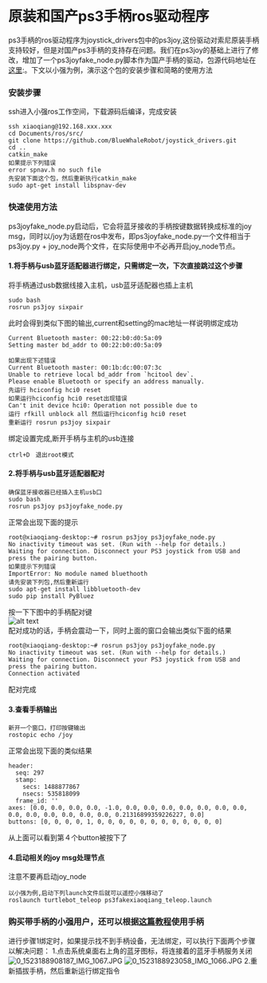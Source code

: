 # 原装和国产ps3手柄ros驱动程序<br>
ps3手柄的ros驱动程序为joystick_drivers包中的ps3joy,这份驱动对索尼原装手柄支持较好，但是对国产ps3手柄的支持存在问题。我们在ps3joy的基础上进行了修改，增加了一个ps3joyfake_node.py脚本作为国产手柄的驱动，包源代码地址在[这里](https://github.com/BlueWhaleRobot/joystick_drivers.git):。下文以小强为例，演示这个包的安装步骤和简略的使用方法
### 安装步骤
ssh进入小强ros工作空间，下载源码后编译，完成安装
```
ssh xiaoqiang@192.168.xxx.xxx
cd Documents/ros/src/
git clone https://github.com/BlueWhaleRobot/joystick_drivers.git
cd ..
catkin_make
如果提示下列错误
error spnav.h no such file
先安装下面这个包，然后重新执行catkin_make
sudo apt-get install libspnav-dev
```
### 快速使用方法
ps3joyfake_node.py启动后，它会将蓝牙接收的手柄按键数据转换成标准的joy msg，同时以/joy为话题在ros中发布，即ps3joyfake_node.py一个文件相当于ps3joy.py + joy_node两个文件，在实际使用中不必再开启joy_node节点。
#### 1.将手柄与usb蓝牙适配器进行绑定，只需绑定一次，下次直接跳过这个步骤
将手柄通过usb数据线接入主机，usb蓝牙适配器也插上主机
```
sudo bash
rosrun ps3joy sixpair
```
此时会得到类似下图的输出,current和setting的mac地址一样说明绑定成功
```
Current Bluetooth master: 00:22:b0:d0:5a:09
Setting master bd_addr to 00:22:b0:d0:5a:09

如果出现下述错误
Current Bluetooth master: 00:1b:dc:00:07:3c
Unable to retrieve local bd_addr from `hcitool dev`.
Please enable Bluetooth or specify an address manually.
先运行 hciconfig hci0 reset
如果运行hciconfig hci0 reset出现错误
Can't init device hci0: Operation not possible due to  
运行 rfkill unblock all 然后运行hciconfig hci0 reset
重新运行 rosrun ps3joy sixpair
```
绑定设置完成,断开手柄与主机的usb连接
```
ctrl+D　退出root模式
```
#### 2.将手柄与usb蓝牙适配器配对
```
确保蓝牙接收器已经插入主机usb口
sudo bash
rosrun ps3joy ps3joyfake_node.py
```
正常会出现下面的提示
```
root@xiaoqiang-desktop:~# rosrun ps3joy ps3joyfake_node.py 
No inactivity timeout was set. (Run with --help for details.)
Waiting for connection. Disconnect your PS3 joystick from USB and press the pairing button.
如果提示下列错误
ImportError: No module named bluethooth
请先安装下列包,然后重新运行
sudo apt-get install libbluetooth-dev
sudo pip install PyBluez 
```
按一下下图中的手柄配对键
<br>
![alt text](http://community.bwbot.org/uploads/files/1479882161376-14.3.png)
<br>
配对成功的话，手柄会震动一下，同时上面的窗口会输出类似下面的结果
```
root@xiaoqiang-desktop:~# rosrun ps3joy ps3joyfake_node.py 
No inactivity timeout was set. (Run with --help for details.)
Waiting for connection. Disconnect your PS3 joystick from USB and press the pairing button.
Connection activated
```
配对完成
#### 3.查看手柄输出
```
新开一个窗口，打印按键输出
rostopic echo /joy
```
正常会出现下面的类似结果
```
header: 
  seq: 297
  stamp: 
    secs: 1488877867
    nsecs: 535818099
  frame_id: ''
axes: [0.0, 0.0, 0.0, 0.0, -1.0, 0.0, 0.0, 0.0, 0.0, 0.0, 0.0, 0.0, 0.0, 0.0, 0.0, 0.0, 0.0, 0.0, 0.21316899359226227, 0.0]
buttons: [0, 0, 0, 0, 1, 0, 0, 0, 0, 0, 0, 0, 0, 0, 0, 0, 0]
```
从上面可以看到第４个button被按下了
#### 4.启动相关的joy msg处理节点
注意不要再启动joy_node
```
以小强为例,启动下列launch文件后就可以遥控小强移动了
roslaunch turtlebot_teleop ps3fakexiaoqiang_teleop.launch
```
### 购买带手柄的小强用户，还可以根据[这篇教程](http://community.bwbot.org/topic/126/%E5%B0%8F%E5%BC%BAros%E6%9C%BA%E5%99%A8%E4%BA%BA%E6%95%99%E7%A8%8B-14-___%E4%BD%BF%E7%94%A8ps3%E6%89%8B%E6%9F%84%E6%8E%A7%E5%88%B6%E5%B0%8F%E5%BC%BA%E7%A7%BB%E5%8A%A8)使用手柄

进行步骤1绑定时，如果提示找不到手柄设备，无法绑定，可以执行下面两个步骤以解决问题：
1.点击系统桌面右上角的蓝牙图标，将连接着的蓝牙手柄服务关闭
![0_1523188908187_IMG_1067.JPG](http://community.bwbot.org/assets/uploads/files/1523188912986-img_1067-resized.jpg) 
![0_1523188923058_IMG_1066.JPG](http://community.bwbot.org/assets/uploads/files/1523188927451-img_1066-resized.jpg)
2.重新插拔手柄，然后重新运行绑定指令
